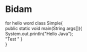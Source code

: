 # Bidam
for hello word
class Simple{  
    public static void main(String args[]){  
     System.out.println("Hello Java");  
     "Test "
    }  
}  
